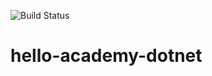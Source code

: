 ![Build Status](https://github.com/lejo/hello-academy-dotnet/actions/workflows/dotnet.yml/badge.svg)

# hello-academy-dotnet
